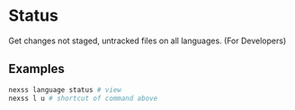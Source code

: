 # Status

Get changes not staged, untracked files on all languages. (For Developers)

## Examples

```sh
nexss language status # view
nexss l u # shortcut of command above
```
